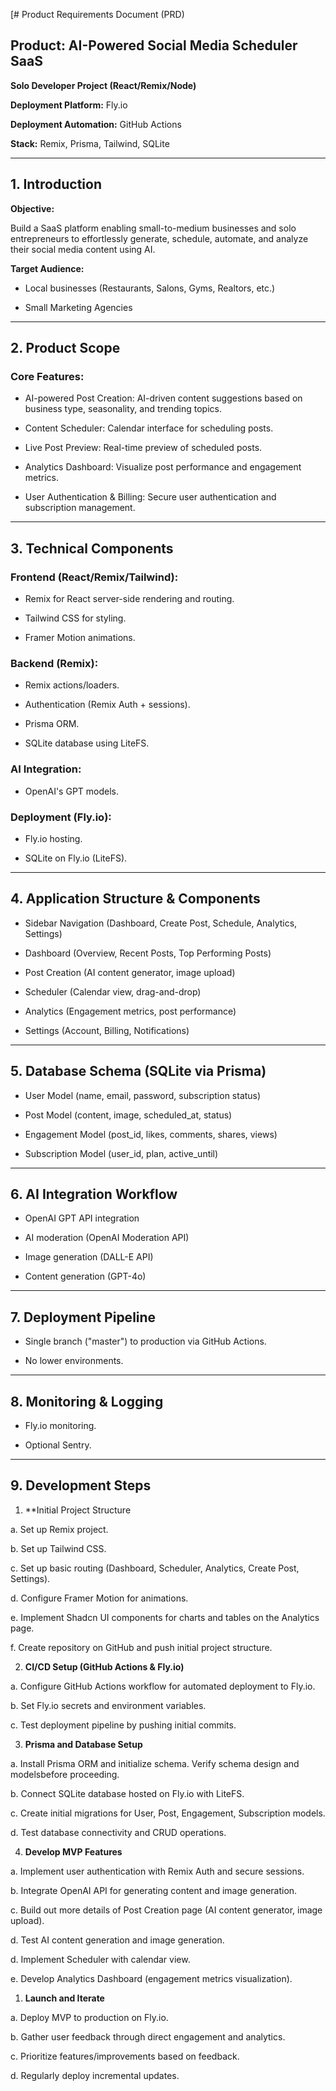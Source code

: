 [# Product Requirements Document (PRD)

  

## Product: AI-Powered Social Media Scheduler SaaS

**Solo Developer Project (React/Remix/Node)**

**Deployment Platform:** Fly.io

**Deployment Automation:** GitHub Actions

**Stack:** Remix, Prisma, Tailwind, SQLite

---

## 1. Introduction

**Objective:**

Build a SaaS platform enabling small-to-medium businesses and solo entrepreneurs to effortlessly generate, schedule, automate, and analyze their social media content using AI.

  

**Target Audience:**

- Local businesses (Restaurants, Salons, Gyms, Realtors, etc.)

- Small Marketing Agencies

  

---

  

## 2. Product Scope

### Core Features:

- AI-powered Post Creation: AI-driven content suggestions based on business type, seasonality, and trending topics.

- Content Scheduler: Calendar interface for scheduling posts.

- Live Post Preview: Real-time preview of scheduled posts.

- Analytics Dashboard: Visualize post performance and engagement metrics.

- User Authentication & Billing: Secure user authentication and subscription management.

  

---


## 3. Technical Components

### Frontend (React/Remix/Tailwind):

- Remix for React server-side rendering and routing.

- Tailwind CSS for styling.

- Framer Motion animations.

  

### Backend (Remix):

- Remix actions/loaders.

- Authentication (Remix Auth + sessions).

- Prisma ORM.

- SQLite database using LiteFS.
  

### AI Integration:

- OpenAI's GPT models.

  

### Deployment (Fly.io):

- Fly.io hosting.

- SQLite on Fly.io (LiteFS).

  

---

  

## 4. Application Structure & Components

- Sidebar Navigation (Dashboard, Create Post, Schedule, Analytics, Settings)

- Dashboard (Overview, Recent Posts, Top Performing Posts)

- Post Creation (AI content generator, image upload)

- Scheduler (Calendar view, drag-and-drop)

- Analytics (Engagement metrics, post performance)

- Settings (Account, Billing, Notifications)

  

---

  

## 5. Database Schema (SQLite via Prisma)

- User Model (name, email, password, subscription status)

- Post Model (content, image, scheduled_at, status)

- Engagement Model (post_id, likes, comments, shares, views)

- Subscription Model (user_id, plan, active_until)

---

  

## 6. AI Integration Workflow

- OpenAI GPT API integration

- AI moderation (OpenAI Moderation API)

- Image generation (DALL-E API)

- Content generation (GPT-4o)
  

---

  

## 7. Deployment Pipeline

- Single branch ("master") to production via GitHub Actions.

- No lower environments.

  

---

  

## 8. Monitoring & Logging

- Fly.io monitoring.

- Optional Sentry.

  

---

  

## 9. Development Steps

1. **Initial Project Structure

  a. Set up Remix project.

  b. Set up Tailwind CSS.

  c. Set up basic routing (Dashboard, Scheduler, Analytics, Create Post, Settings).

  d. Configure Framer Motion for animations.

  e. Implement Shadcn UI components for charts and tables on the Analytics page.

  f. Create repository on GitHub and push initial project structure.

2. **CI/CD Setup (GitHub Actions & Fly.io)**

  a. Configure GitHub Actions workflow for automated deployment to Fly.io.

  b. Set Fly.io secrets and environment variables.

  c. Test deployment pipeline by pushing initial commits.
  

3. **Prisma and Database Setup**

  a. Install Prisma ORM and initialize schema. Verify schema design and modelsbefore proceeding.

  b. Connect SQLite database hosted on Fly.io with LiteFS.

  c. Create initial migrations for User, Post, Engagement, Subscription models.

  d. Test database connectivity and CRUD operations.
  

4. **Develop MVP Features**

  a. Implement user authentication with Remix Auth and secure sessions.

  b. Integrate OpenAI API for generating content and image generation.

  c. Build out more details of Post Creation page (AI content generator, image upload).

  d. Test AI content generation and image generation.

  d. Implement Scheduler with calendar view.

  e. Develop Analytics Dashboard (engagement metrics visualization).


1. **Launch and Iterate**

  a. Deploy MVP to production on Fly.io.

  b. Gather user feedback through direct engagement and analytics.

  c. Prioritize features/improvements based on feedback.

  d. Regularly deploy incremental updates.
